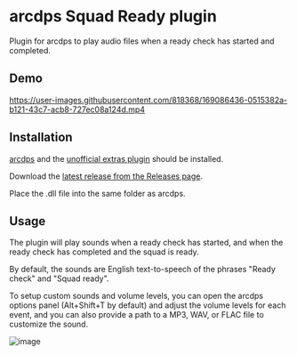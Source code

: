 # arcdps Squad Ready plugin

Plugin for arcdps to play audio files when a ready check has started and completed.

## Demo

https://user-images.githubusercontent.com/818368/169086436-0515382a-b121-43c7-acb8-727ec08a124d.mp4

## Installation

[arcdps](https://www.deltaconnected.com/arcdps/) and the [unofficial extras plugin](https://github.com/Krappa322/arcdps_unofficial_extras_releases) should be installed.

Download the [latest release from the Releases page](https://github.com/Krappa322/arcdps_unofficial_extras_releases/releases/latest).

Place the .dll file into the same folder as arcdps.

## Usage

The plugin will play sounds when a ready check has started, and when the ready check has completed and the squad is ready.

By default, the sounds are English text-to-speech of the phrases "Ready check" and "Squad ready".

To setup custom sounds and volume levels, you can open the arcdps options panel (Alt+Shift+T by default) and adjust the volume levels for each event, and you can also provide a path to a MP3, WAV, or FLAC file to customize the sound.

![image](https://user-images.githubusercontent.com/818368/169086606-81baff19-d237-412f-b5b9-5ad2efc333cb.png)
